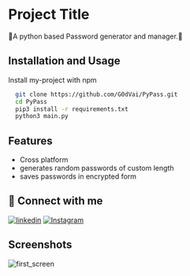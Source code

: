 
# Project Title

🐍A python based Password generator and manager.🐍


## Installation and Usage

Install my-project with npm

```bash
  git clone https://github.com/G0dVai/PyPass.git
  cd PyPass
  pip3 install -r requirements.txt
  python3 main.py
```
    
## Features

- Cross platform
- generates random passwords of custom length
- saves passwords in encrypted form

## 🔗 Connect with me

[![linkedin](https://img.shields.io/badge/linkedin-0A66C2?style=for-the-badge&logo=linkedin&logoColor=white)](https://www.linkedin.com/in/vaibhav-pathak-9202652b7)
[![Instagram](https://img.shields.io/badge/instagram-833AB4?style=for-the-badge&logo=instagram&logoColor=white)](https://www.instagram.com/_vaibhavv._.11)

## Screenshots

![first_screen](https://github.com/G0dVai/PyPass/assets/167416173/d29c9f9e-3e68-4f34-8361-ee7cdd6c43bf)




